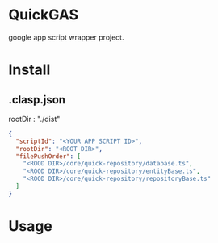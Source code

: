 # QuickGAS
google app script wrapper project.

# Install

## .clasp.json

rootDir : "./dist"

```json
{
  "scriptId": "<YOUR APP SCRIPT ID>",
  "rootDir": "<ROOT DIR>",
  "filePushOrder": [
    "<ROOD DIR>/core/quick-repository/database.ts",
    "<ROOD DIR>/core/quick-repository/entityBase.ts",
    "<ROOD DIR>/core/quick-repository/repositoryBase.ts"
  ]
}
```

# Usage